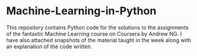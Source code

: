 # Machine-Learning-in-Python
This repository contains Python code for the solutions to the assignments of the fantastic Machine Learning course on Coursera by Andrew NG. I have also attached snapshots of the material taught in the week along with an explanation of the code written. 
